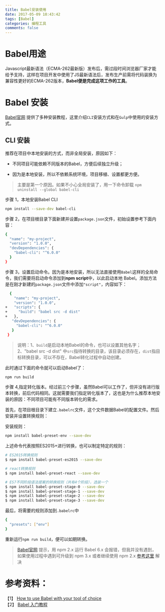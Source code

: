 ```yaml
---
title: Babel安装使用
date: 2017-05-09 18:43:42
tags: [Babel]
categories: 编程工具
comments: false
---
```


# Babel用途

Javascript最新语法（ECMA-262最新版）发布后，需过段时间浏览器厂家才能给予支持，这样在项目开发中使用了JS最新语法后，发布生产前需将代码装换为兼容性更好的ECMA-262版本，**Babel便是完成这项工作的工具**。   

# Babel 安装

[Babel官网](http://babeljs.io/docs/setup/) 提供了多种安装教程，这里介绍`CLI`安装方式和在`Gulp`中使用的安装方式。   

## CLI 安装

推荐在项目中本地安装的方式，而非全局安装，原因如下：   

- 不同项目可能依赖不同版本的Babel，方便后续独立升级；   

- 因为是本地安装，所以不依赖系统环境，项目移植、设置都更方便。   

> 主要是第一个原因。如果不小心全局安装了，用一下命令卸载 `npm uninstall --global babel-cli`   

步骤 1，本地安装Babel CLI

```bash
npm install --save-dev babel-cli
```

步骤 2，在项目根目录下面新建并设置`package.json`文件，初始设置参考下面内容：

```bash
{
  "name": "my-project",
  "version": "1.0.0",
  "devDependencies": {
    "babel-cli": "^6.0.0"
  }
}
```

步骤 3，设置启动命令。因为是本地安装，所以无法直接使用`Babel`这样的全局命令，我们需要将启动命令添加到**npm script**中，以此启动本地 Babel。添加方法是在刚才新建的`package.json`文件中添加`"script"`，内容如下：   
 
```bash
  {
    "name": "my-project",
    "version": "1.0.0",
+   "scripts": {
+     "build": "babel src -d dist"
+   },
   "devDependencies": {
     "babel-cli": "^6.0.0"
   }
 }
```

> 说明：1、`build`是启动本地Babel的命令，也可以设置其他名字；2、"babel src -d dist" 中`src`指待转换的目录，该目录必须存在，`dist`指目标转换目录，可以不存在，Babel转化过程中自动创建。   

此时通过下面的命令就可以启动Babel了：   

```bash
npm run build
```

步骤 4,指定转化版本。经过前三个步骤，虽然Babel可以工作了，但并没有进行版本转换，前后代码相同。这就需要我们指定转化版本了，这也是为什么推荐本地安装的原因：不同项目可能有不同版本转化的需求。   

首先，在项目根目录下建立`.babelrc`文件，这个文件数据Babel的配置文件。然后安装并设置转换规则：   

安装规则：   

```bash
npm install babel-preset-env --save-dev
```

上述命令代表按照ES2015+进行转换，也可以制定特定的规则：

```bash
# ES2015转换规则
$ npm install babel-preset-es2015 --save-dev

# react转换规则
$ npm install babel-preset-react --save-dev

# ES7不同阶段语法提案的转换规则（共有4个阶段），选装一个
$ npm install babel-preset-stage-0 --save-dev 
$ npm install babel-preset-stage-1 --save-dev 
$ npm install babel-preset-stage-2 --save-dev 
$ npm install babel-preset-stage-3 --save-dev 
```

最后，将需要的规则添加到`.babelrc`中   

```bash
{
  "presets": ["env"]
}
```

重新运行`npm run build`，便可以如期转换。

> [Babel官网](http://babeljs.io/docs/setup/) 提示，用 npm 2.x 运行 Babel 6.x 会报错，但我并没有遇到，如果使用过程中遇到可升级到 npm 3.x 或者继续使用 npm 2.x [参考这里](https://docs.npmjs.com/cli/dedupe) 解决


# 参考资料：   
【1】 [How to use Babel with your tool of choice](http://babeljs.io/docs/setup/)   
【2】 [Babel 入门教程](http://www.ruanyifeng.com/blog/2016/01/babel.html)   


